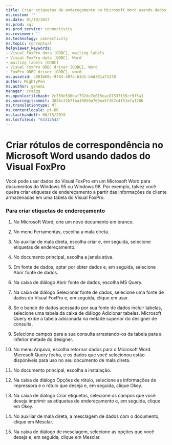 ```yaml
---
title: Criar etiquetas de endereçamento no Microsoft Word usando dados do Visual FoxPro | Microsoft Docs
ms.custom: ''
ms.date: 01/19/2017
ms.prod: sql
ms.prod_service: connectivity
ms.reviewer: ''
ms.technology: connectivity
ms.topic: conceptual
helpviewer_keywords:
- Visual FoxPro data [ODBC], mailing labels
- Visual FoxPro data [ODBC], Word
- mailing labels [ODBC]
- Visual FoxPro ODBC driver [ODBC], Word
- FoxPro ODBC driver [ODBC], word
ms.assetid: c901b60c-9f84-407a-b3d1-b4d301a71370
author: MightyPen
ms.author: genemi
manager: craigg
ms.openlocfilehash: 2c759e530baf792de7e015eac87337f35cf9f5a1
ms.sourcegitcommit: 3026c22b7fba19059a769ea5f367c4f51efaf286
ms.translationtype: MT
ms.contentlocale: pt-BR
ms.lasthandoff: 06/15/2019
ms.locfileid: "63312543"
---
```

# <a name="creating-mailing-labels-in-microsoft-word-using-visual-foxpro-data"></a>Criar rótulos de correspondência no Microsoft Word usando dados do Visual FoxPro
Você pode usar dados do Visual FoxPro em um Microsoft Word para documentos do Windows 95 ou Windows 98. Por exemplo, talvez você queira criar etiquetas de endereçamento a partir das informações de cliente armazenadas em uma tabela do Visual FoxPro.  
  
### <a name="to-create-mailing-labels"></a>Para criar etiquetas de endereçamento  
  
1.  No Microsoft Word, crie um novo documento em branco.  
  
2.  No menu Ferramentas, escolha a mala direta.  
  
3.  No auxiliar de mala direta, escolha criar e, em seguida, selecione etiquetas de endereçamento.  
  
4.  No documento principal, escolha a janela ativa.  
  
5.  Em fonte de dados, optar por obter dados e, em seguida, selecione Abrir fonte de dados.  
  
6.  Na caixa de diálogo Abrir fonte de dados, escolha MS Query.  
  
7.  Na caixa de diálogo Selecionar fonte de dados, selecione uma fonte de dados do Visual FoxPro e, em seguida, clique em usar.  
  
8.  Se o banco de dados acessado por sua fonte de dados incluir tabelas, selecione uma tabela da caixa de diálogo Adicionar tabelas. Microsoft Query exibe a tabela adicionada na metade superior do designer de consulta.  
  
9. Selecione campos para a sua consulta arrastando-os da tabela para a inferior metade do designer.  
  
10. No menu Arquivo, escolha retornar dados para o Microsoft Word. Microsoft Query fecha, e os dados que você selecionou estão disponíveis para uso no seu documento de mala direta.  
  
11. No documento principal, escolha a instalação.  
  
12. Na caixa de diálogo Opções de rótulo, selecione as informações de impressora e o rótulo que deseja e, em seguida, clique Okey.  
  
13. Na caixa de diálogo Criar etiquetas, selecione os campos que você deseja imprimir as etiquetas de endereçamento e, em seguida, clique em Okey.  
  
14. No auxiliar de mala direta, a mesclagem de dados com o documento, clique em Mesclar.  
  
15. Na caixa de diálogo de mesclagem, selecione as opções que você deseja e, em seguida, clique em Mesclar.
